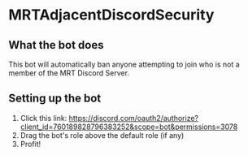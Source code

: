 # MRTAdjacentDiscordSecurity
## What the bot does
This bot will automatically ban anyone attempting to join who is not a member of the MRT Discord Server.
## Setting up the bot
1. Click this link: https://discord.com/oauth2/authorize?client_id=760189828796383252&scope=bot&permissions=3078
1. Drag the bot's role above the default role (if any)
1. Profit!